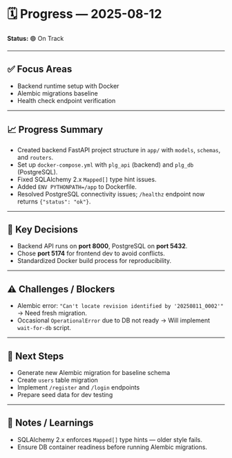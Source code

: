 # 🗓 Progress — 2025-08-12

**Status:** 🟢 On Track

---

## ✅ Focus Areas
- Backend runtime setup with Docker
- Alembic migrations baseline
- Health check endpoint verification
---

## 📈 Progress Summary
- Created backend FastAPI project structure in `app/` with `models`, `schemas`, and `routers`.
- Set up `docker-compose.yml` with `plg_api` (backend) and `plg_db` (PostgreSQL).
- Fixed SQLAlchemy 2.x `Mapped[]` type hint issues.
- Added `ENV PYTHONPATH=/app` to Dockerfile.
- Resolved PostgreSQL connectivity issues; `/healthz` endpoint now returns `{"status": "ok"}`.

---

## 📌 Key Decisions
- Backend API runs on **port 8000**, PostgreSQL on **port 5432**.
- Chose **port 5174** for frontend dev to avoid conflicts.
- Standardized Docker build process for reproducibility.

---

## ⚠️ Challenges / Blockers
- Alembic error: `"Can't locate revision identified by '20250811_0002'"` → Need fresh migration.
- Occasional `OperationalError` due to DB not ready → Will implement `wait-for-db` script.

---

## 🎯 Next Steps
- Generate new Alembic migration for baseline schema
- Create `users` table migration
- Implement `/register` and `/login` endpoints
- Prepare seed data for dev testing

---

## 📝 Notes / Learnings
- SQLAlchemy 2.x enforces `Mapped[]` type hints — older style fails.
- Ensure DB container readiness before running Alembic migrations.
